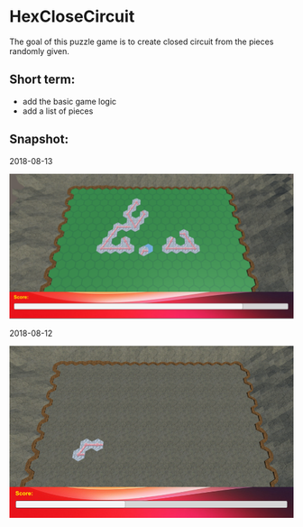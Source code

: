 # HexCloseCircuit
The goal of this puzzle game is to create closed circuit from the pieces randomly given.

## Short term:

- add the basic game logic
- add a list of pieces

## Snapshot:

2018-08-13

![2018-08-13](screenshot-20180813.png)

2018-08-12

![2018-08-12](screenshot-20180812.png)
